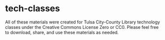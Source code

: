 # tech-classes

All of these materials were created for Tulsa City-County Library technology classes under the Creative Commons License Zero or CC0. Please feel free to download, share, and use these materials as needed.
